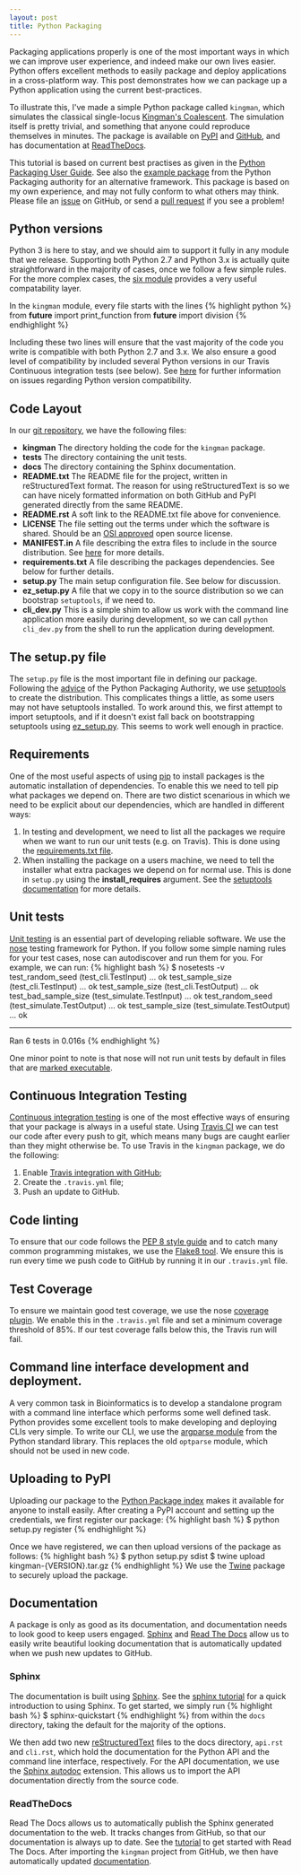 ```yaml
---
layout: post
title: Python Packaging
---
```


Packaging applications properly is one of the most important ways
in which we can improve user experience, and indeed make our own lives
easier. Python offers excellent methods to easily package and
deploy applications in a cross-platform way. This post demonstrates
how we can package up a Python application using the current
best-practices.

To illustrate this, I've made a simple Python package called ``kingman``, which
simulates the classical single-locus [Kingman's
Coalescent](http://en.wikipedia.org/wiki/Coalescent_theory).  The simulation
itself is pretty trivial, and something that anyone could reproduce themselves
in minutes. The package is
available on [PyPI](https://pypi.python.org/pypi/kingman) and
[GitHub](https://github.com/jeromekelleher/kingman), and has 
documentation at [ReadTheDocs](http://kingman.readthedocs.org/en/latest/).

This tutorial is based on current best practises as given in the [Python
Packaging User
Guide](http://python-packaging-user-guide.readthedocs.org/en/latest/).
See also the [example package](https://github.com/pypa/sampleproject)
from the Python Packaging authority for an alternative framework.
This package is based on my own experience, and may not fully conform
to what others may think. Please file an 
[issue](https://github.com/jeromekelleher/kingman/issues)
on GitHub, or send a 
[pull request](https://github.com/jeromekelleher/kingman/pulls)
 if you see a problem!

## Python versions

Python 3 is here to stay, and we should aim to support it fully in any 
module that we release. Supporting both Python 2.7 and Python 3.x 
is actually quite straightforward in the majority of cases, once 
we follow a few simple rules. For the more complex cases, the 
[six module](https://pypi.python.org/pypi/six) provides a very useful
compatability layer.

In the ``kingman`` module, every file starts with the lines
{% highlight python %}
from __future__ import print_function
from __future__ import division
{% endhighlight %}

Including these two lines will ensure that the vast majority of the 
code you write is compatible with both Python 2.7 and 3.x.  We also 
ensure a good level of compatibility by included several Python 
versions in our Travis Continuous integration tests (see below).
See [here](http://python-future.org/compatible_idioms.html) for 
further information on issues regarding Python version compatibility.

## Code Layout

In our [git repository](https://github.com/jeromekelleher/kingman), 
we have the following files:

- **kingman** The directory holding the code for the ``kingman`` package.
- **tests** The directory containing the unit tests.
- **docs** The directory containing the Sphinx documentation.
- **README.txt** The README file for the project, written in reStructuredText 
  format. The reason for using reStructuredText is so we can have nicely 
  formatted information on both GitHub and PyPI generated directly from the same README.
- **README.rst** A soft link to the README.txt file above for convenience.
- **LICENSE** The file setting out the terms under which the software is shared.
  Should be an [OSI approved](http://opensource.org/licenses) open source 
  license.
- **MANIFEST.in** A file describing the extra files to include in the source
  distribution. See 
  [here](https://docs.python.org/3.4/distutils/sourcedist.html#manifest-template)
  for more details.
- **requirements.txt** A file describing the packages dependencies. See below 
  for further details.
- **setup.py** The main setup configuration file. See below for discussion.
- **ez_setup.py** A file that we copy in to the source distribution so we 
  can bootstrap ``setuptools``, if we need to.
- **cli_dev.py** This is a simple shim to allow us work with the command 
  line application more easily during development, so we can call
  ``python cli_dev.py`` from the shell to run the application during 
  development.

## The setup.py file

The ``setup.py`` file is the most important file in defining our package.
Following the 
[advice](http://python-packaging-user-guide.readthedocs.org/en/latest/projects.html#setuptools)
of the Python Packaging Authority, we use 
[setuptools](http://pythonhosted.org/setuptools/) to create 
the distribution. This complicates things a little, as some users may
not have setuptools installed. To work around this, we first attempt to import 
setuptools, and if it doesn't exist fall back on bootstrapping setuptools
using [ez_setup.py](https://pypi.python.org/pypi/ez_setup). This seems to work
well enough in practice.

## Requirements

One of the most useful aspects of using [pip](https://pypi.python.org/pypi/pip)
to install packages is the automatic installation of dependencies. To enable 
this we need to tell pip what packages we depend on. There are two distict
scenarious in which we need to be explicit about our dependencies, which 
are handled in different ways:

1. In testing and development, we need to list all the packages we require when
   we want to run our unit tests (e.g. on Travis). This is done using the 
   [requirements.txt file](https://pip.readthedocs.org/en/1.1/requirements.html).
2. When installing the package on a users machine, we need to tell the installer
   what extra packages we depend on for normal use. This is done in ``setup.py``
   using the **install_requires** argument. See the 
   [setuptools documentation](https://pythonhosted.org/setuptools/setuptools.html)
   for more details.

## Unit tests

[Unit testing](http://en.wikipedia.org/wiki/Unit_testing) is an essential
part of developing reliable software. We use the 
[nose](https://nose.readthedocs.org/en/latest/) testing framework for Python.
If you follow some simple naming rules for your test cases, nose can 
autodiscover and run them for you. For example, we can run:
{% highlight bash %}
$ nosetests -v
test_random_seed (test_cli.TestInput) ... ok
test_sample_size (test_cli.TestInput) ... ok
test_sample_size (test_cli.TestOutput) ... ok
test_bad_sample_size (test_simulate.TestInput) ... ok
test_random_seed (test_simulate.TestOutput) ... ok
test_sample_size (test_simulate.TestOutput) ... ok

----------------------------------------------------------------------
Ran 6 tests in 0.016s
{% endhighlight %}

One minor point to note is that nose will not run unit tests by 
default in files that are 
[marked executable](http://nose.readthedocs.org/en/latest/usage.html#extended-usage).


## Continuous Integration Testing
[Continuous integration testing](http://en.wikipedia.org/wiki/Continuous_integration)
is one of the most effective ways of ensuring that your package is always in a 
useful state. Using [Travis CI](https://travis-ci.org/) we can test our code 
after every push to git, which means many bugs are caught earlier than they 
might otherwise be. To use Travis in the ``kingman`` package, we do the 
following:

1. Enable [Travis integration with GitHub](http://docs.travis-ci.com/user/getting-started/);
2. Create the ``.travis.yml`` file;
3. Push an update to GitHub.

## Code linting

To ensure that our code follows the 
[PEP 8 style guide](https://www.python.org/dev/peps/pep-0008)
and to catch many common programming mistakes, we use the 
[Flake8 tool](https://pypi.python.org/pypi/flake8). We ensure this 
is run every time we push code to GitHub by running it in our 
``.travis.yml`` file.

## Test Coverage

To ensure we maintain good test coverage, we use the nose 
[coverage plugin](http://nose.readthedocs.org/en/latest/plugins/cover.html). 
We enable this in the ``.travis.yml`` file and set a minimum coverage 
threshold of 85%. If our test coverage falls below this, the Travis run will
fail.

## Command line interface development and deployment.

A very common task in Bioinformatics is to develop a standalone program 
with a command line interface which performs some well defined task. Python 
provides some excellent tools to make developing and deploying CLIs very
simple. To write our CLI, we use the 
[argparse module](https://docs.python.org/3.4/library/argparse.html) from 
the Python standard library. This replaces the old ``optparse`` module, 
which should not be used in new code.


## Uploading to PyPI

Uploading our package to the [Python Package index](https://pypi.python.org/pypi)
makes it available for anyone to install easily. After creating a PyPI account
and setting up the credentials, we first register our package:
{% highlight bash %}
$ python setup.py register
{% endhighlight %}

Once we have registered, we can then upload versions of the package as follows:
{% highlight bash %}
$ python setup.py sdist
$ twine upload kingman-{VERSION}.tar.gz
{% endhighlight %}
We use the [Twine](https://pypi.python.org/pypi/twine) package to securely upload
the package.

## Documentation 

A package is only as good as its documentation, and documentation needs to 
look good to keep users engaged. [Sphinx](http://sphinx-doc.org/) and 
[Read The Docs](https://readthedocs.org/) allow us to easily write 
beautiful looking documentation that is automatically updated when we 
push new updates to GitHub. 

### Sphinx

The documentation is built using [Sphinx](http://sphinx-doc.org/). See the 
[sphinx tutorial](http://sphinx-doc.org/tutorial.html) for a quick introduction
to using Sphinx. To get started, we simply run 
{% highlight bash %}
$ sphinx-quickstart
{% endhighlight %}
from within the ``docs`` directory, taking the default for the majority of the 
options.

We then add two new [reStructuredText](http://docutils.sourceforge.net/rst.html)
files to the docs directory, ``api.rst`` and ``cli.rst``, which hold the documentation
for the Python API and the command line interface, respectively. For the API
documentation, we use the [Sphinx autodoc](http://sphinx-doc.org/ext/autodoc.html)
extension. This allows us to import the API documentation directly from the 
source code.

### ReadTheDocs

Read The Docs allows us to automatically publish the Sphinx generated documentation
to the web. It tracks changes from GitHub, so that our documentation is always 
up to date. See the 
[tutorial](https://docs.readthedocs.org/en/latest/getting_started.html) to 
get started with Read The Docs. After importing the ``kingman`` project from 
GitHub, we then have automatically updated 
[documentation](http://kingman.readthedocs.org/en/latest/index.html).

